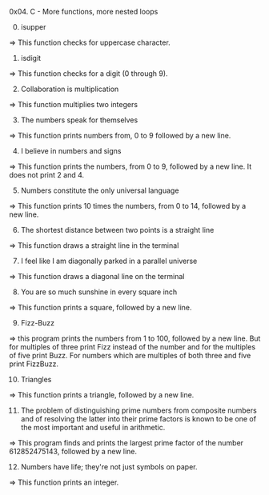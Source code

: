 
0x04. C - More functions, more nested loops

0. isupper

 => This function checks for uppercase character.

1. isdigit

 => This function checks for a digit (0 through 9).

2. Collaboration is multiplication

 => This function multiplies two integers

3. The numbers speak for themselves

 => This function prints numbers from, 0 to 9 followed by a new line.

4. I believe in numbers and signs

 => This function prints the numbers, from 0 to 9, followed by a new line. It does not print 2 and 4.

5. Numbers constitute the only universal language

 => This function prints 10 times the numbers, from 0 to 14, followed by a new line.

6. The shortest distance between two points is a straight line

 => This function draws a straight line in the terminal

7. I feel like I am diagonally parked in a parallel universe

 => This function draws a diagonal line on the terminal

8. You are so much sunshine in every square inch

 => This function prints a square, followed by a new line.

9. Fizz-Buzz

 => this program prints the numbers from 1 to 100, followed by a new line. But for multiples of three print Fizz instead of the number and for the multiples of five print Buzz. For numbers which are multiples of both three and five print FizzBuzz.

10. Triangles

 => This function prints a triangle, followed by a new line.

11. The problem of distinguishing prime numbers from composite numbers and of resolving the latter into their prime factors is known to be one of the most important and useful in arithmetic.

 => This program finds and prints the largest prime factor of the number 612852475143, followed by a new line.

12. Numbers have life; they're not just symbols on paper.

 => This function prints an integer.
